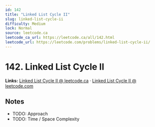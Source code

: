 ```yaml
--- 
id: 142
title: "Linked List Cycle II"
slug: linked-list-cycle-ii
difficulty: Medium
lock: Normal
source: leetcode.ca
leetcode_ca_url: https://leetcode.ca/all/142.html
leetcode_url: https://leetcode.com/problems/linked-list-cycle-ii/
---
```


# 142. Linked List Cycle II

**Links:** [Linked List Cycle II @ leetcode.ca](https://leetcode.ca/all/142.html) · [Linked List Cycle II @ leetcode.com](https://leetcode.com/problems/linked-list-cycle-ii/)

## Notes
- TODO: Approach
- TODO: Time / Space Complexity
